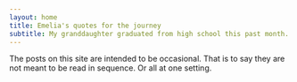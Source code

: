```yaml
---
layout: home
title: Emelia's quotes for the journey 
subtitle: My granddaughter graduated from high school this past month.
---
```


The posts on this site are intended to be occasional. That is to say they are
not meant to be read in sequence. Or all at one setting. 


